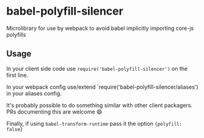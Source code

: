 # babel-polyfill-silencer
Microlibrary for use by webpack to avoid babel implicitly importing core-js polyfills

## Usage

In your client side code use `require('babel-polyfill-silencer')` on the first line.

In your webpack config use/extend `require('babel-polyfill-silencer/aliases') in your aliases config.

It's probably possible to do something similar with other client packagers. PRs documenting this are welcome :smile:

Finally, if using `babel-transform-runtime` pass it the option `{polyfill: false}`
